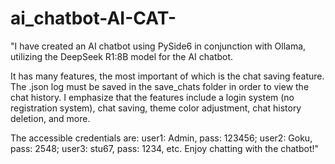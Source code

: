 # ai_chatbot-AI-CAT-
"I have created an AI chatbot using PySide6 in conjunction with Ollama, utilizing the DeepSeek R1:8B model for the AI chatbot.

It has many features, the most important of which is the chat saving feature. The .json log must be saved in the save_chats folder in order to view the chat history. I emphasize that the features include a login system (no registration system), chat saving, theme color adjustment, chat history deletion, and more. 

The accessible credentials are: user1: Admin, pass: 123456; user2: Goku, pass: 2548; user3: stu67, pass: 1234, etc. Enjoy chatting with the chatbot!"
